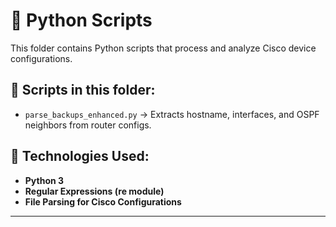 # 📂 Python Scripts

This folder contains Python scripts that process and analyze Cisco device configurations.

## 📌 Scripts in this folder:
- `parse_backups_enhanced.py` → Extracts hostname, interfaces, and OSPF neighbors from router configs.

## 🚀 Technologies Used:
- **Python 3**
- **Regular Expressions (re module)**
- **File Parsing for Cisco Configurations**

---
